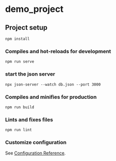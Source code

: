 # demo_project

## Project setup
```
npm install
```

### Compiles and hot-reloads for development
```
npm run serve
```
### start the json server
```
npx json-server --watch db.json --port 3000
```

### Compiles and minifies for production
```
npm run build
```

### Lints and fixes files
```
npm run lint
```

### Customize configuration
See [Configuration Reference](https://cli.vuejs.org/config/).
